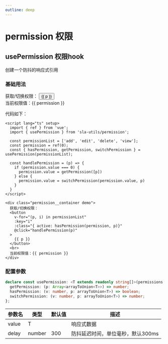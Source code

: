 ```yaml
---
outline: deep
---
```


# permission 权限

## usePermission 权限hook

创建一个防抖的响应式引用

### 基础用法

<script lang="ts" setup>
import { ref } from 'vue';
import { usePermission } from 'sla-utils/permission';

const permissionList = ['add', 'edit', 'delete', 'view'];
const permission = ref(0);
const { hasPermission, getPermission, switchPermission } = usePermission(permissionList);

const handlePermission = (p) => {
  if (permission.value === 0) {
    permission.value = getPermission([p])
  } else {
    permission.value = switchPermission(permission.value, p)
  }
}
</script>

<div class="permission__container demo">
  获取/切换权限：
  <button
    v-for="(p, i) in permissionList"
    :key="i"
    :class="{ active: hasPermission(permission, p)}"
    @click="handlePermission(p)"
    >
    {{ p }}
  </button>
  <br>
  当前权限值：{{ permission }}
</div>

代码如下：

```vue
<script lang="ts" setup>
  import { ref } from 'vue';
  import { usePermission } from 'sla-utils/permission';
  
  const permissionList = ['add', 'edit', 'delete', 'view'];
  const permission = ref(0);
  const { hasPermission, getPermission, switchPermission } = usePermission(permissionList);
  
  const handlePermission = (p) => {
    if (permission.value === 0) {
      permission.value = getPermission([p])
    } else {
      permission.value = switchPermission(permission.value, p)
    }
  }
</script>

<div class="permission__container demo">
  获取/切换权限：
  <button
    v-for="(p, i) in permissionList"
    :key="i"
    :class="{ active: hasPermission(permission, p)}"
    @click="handlePermission(p)"
  >
    {{ p }}
  </button>
  <br>
  当前权限值：{{ permission }}
</div>
```

### 配置参数

```ts
declare const usePermission: <T extends readonly string[]>(permissions: T) => {
  getPermission: (p: Array<arrayToUnion<T>>) => number;
  hasPermission: (v: number, p: arrayToUnion<T>) => boolean;
  switchPermission: (v: number, p: arrayToUnion<T>) => number;
};
```

| 参数名 | 类型     | 默认值 | 描述         |
|-----|--------|-----|------------|
|  value   | T      |   | 响应式数据 |
|  delay   | number | 300  | 防抖延迟时间，单位毫秒，默认300ms |
